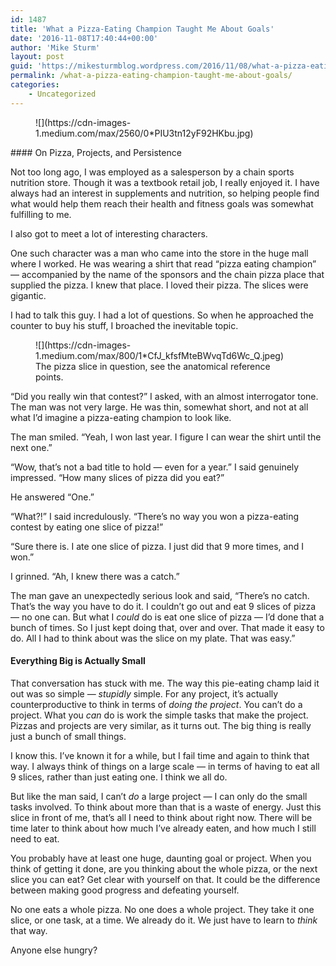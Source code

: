 ```yaml
---
id: 1487
title: 'What a Pizza-Eating Champion Taught Me About Goals'
date: '2016-11-08T17:40:44+00:00'
author: 'Mike Sturm'
layout: post
guid: 'https://mikesturmblog.wordpress.com/2016/11/08/what-a-pizza-eating-champion-taught-me-about-goals/'
permalink: /what-a-pizza-eating-champion-taught-me-about-goals/
categories:
    - Uncategorized
---
```


<figure>![](https://cdn-images-1.medium.com/max/2560/0*PIU3tn12yF92HKbu.jpg)</figure>#### On Pizza, Projects, and Persistence

Not too long ago, I was employed as a salesperson by a chain sports nutrition store. Though it was a textbook retail job, I really enjoyed it. I have always had an interest in supplements and nutrition, so helping people find what would help them reach their health and fitness goals was somewhat fulfilling to me.

I also got to meet a lot of interesting characters.

One such character was a man who came into the store in the huge mall where I worked. He was wearing a shirt that read “pizza eating champion” — accompanied by the name of the sponsors and the chain pizza place that supplied the pizza. I knew that place. I loved their pizza. The slices were gigantic.

I had to talk this guy. I had a lot of questions. So when he approached the counter to buy his stuff, I broached the inevitable topic.

<figure class="wp-caption">![](https://cdn-images-1.medium.com/max/800/1*CfJ_kfsfMteBWvqTd6Wc_Q.jpeg)<figcaption class="wp-caption-text">The pizza slice in question, see the anatomical reference points.</figcaption></figure>“Did you really win that contest?” I asked, with an almost interrogator tone. The man was not very large. He was thin, somewhat short, and not at all what I’d imagine a pizza-eating champion to look like.

The man smiled. “Yeah, I won last year. I figure I can wear the shirt until the next one.”

“Wow, that’s not a bad title to hold — even for a year.” I said genuinely impressed. “How many slices of pizza did you eat?”

He answered “One.”

“What?!” I said incredulously. “There’s no way you won a pizza-eating contest by eating one slice of pizza!”

“Sure there is. I ate one slice of pizza. I just did that 9 more times, and I won.”

I grinned. “Ah, I knew there was a catch.”

The man gave an unexpectedly serious look and said, “There’s no catch. That’s the way you have to do it. I couldn’t go out and eat 9 slices of pizza — no one can. But what I *could* do is eat one slice of pizza — I’d done that a bunch of times. So I just kept doing that, over and over. That made it easy to do. All I had to think about was the slice on my plate. That was easy.”

#### Everything Big is Actually Small

That conversation has stuck with me. The way this pie-eating champ laid it out was so simple — *stupidly* simple. For any project, it’s actually counterproductive to think in terms of *doing the project*. You can’t do a project. What you *can* do is work the simple tasks that make the project. Pizzas and projects are very similar, as it turns out. The big thing is really just a bunch of small things.

I know this. I’ve known it for a while, but I fail time and again to think that way. I always think of things on a large scale — in terms of having to eat all 9 slices, rather than just eating one. I think we all do.

But like the man said, I can’t *do* a large project — I can only do the small tasks involved. To think about more than that is a waste of energy. Just this slice in front of me, that’s all I need to think about right now. There will be time later to think about how much I’ve already eaten, and how much I still need to eat.

You probably have at least one huge, daunting goal or project. When you think of getting it done, are you thinking about the whole pizza, or the next slice you can eat? Get clear with yourself on that. It could be the difference between making good progress and defeating yourself.

No one eats a whole pizza. No one does a whole project. They take it one slice, or one task, at a time. We already do it. We just have to learn to *think* that way.

Anyone else hungry?
